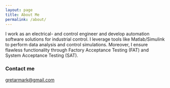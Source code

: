 ```yaml
---
layout: page
title: About Me
permalink: /about/
---
```


I work as an electrical- and control engineer and develop automation software solutions for industrial control. I leverage tools like Matlab/Simulink to perform data analysis and control simulations. Moreover, I ensure flawless functionality through Factory Acceptance Testing (FAT) and System Acceptance Testing (SAT).

### Contact me

[gretarmark@gmail.com](mailto:gretarmark@gmail.com)
